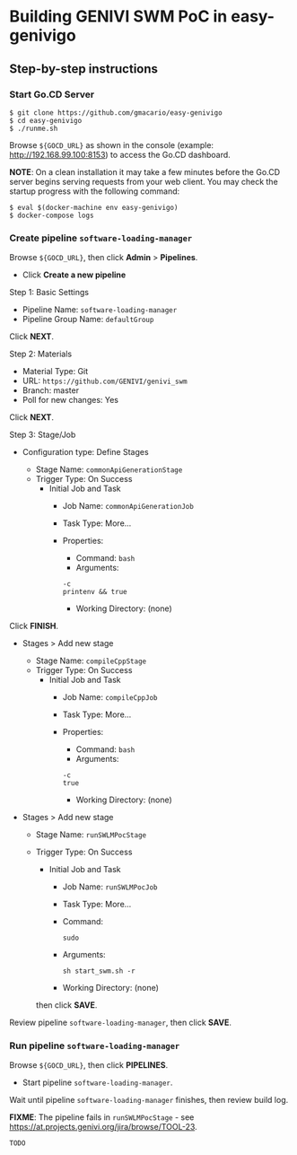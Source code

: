 Building GENIVI SWM PoC in easy-genivigo
========================================

Step-by-step instructions
-------------------------

### Start Go.CD Server

```
$ git clone https://github.com/gmacario/easy-genivigo
$ cd easy-genivigo
$ ./runme.sh
```

Browse `${GOCD_URL}` as shown in the console (example: http://192.168.99.100:8153) to access the Go.CD dashboard.

**NOTE**: On a clean installation it may take a few minutes before the Go.CD server begins serving requests from your web client. You may check the startup progress with the following command:

```
$ eval $(docker-machine env easy-genivigo)
$ docker-compose logs
```

### Create pipeline `software-loading-manager`

Browse `${GOCD_URL}`, then click **Admin** > **Pipelines**.

* Click **Create a new pipeline**

Step 1: Basic Settings

* Pipeline Name: `software-loading-manager`
* Pipeline Group Name: `defaultGroup`

Click **NEXT**.

Step 2: Materials

* Material Type: Git
* URL: `https://github.com/GENIVI/genivi_swm`
* Branch: master
* Poll for new changes: Yes

Click **NEXT**.

Step 3: Stage/Job

* Configuration type: Define Stages

  - Stage Name: `commonApiGenerationStage`
  - Trigger Type: On Success
    * Initial Job and Task
      - Job Name: `commonApiGenerationJob`
      - Task Type: More...
      - Properties: 
        - Command: `bash`
        - Arguments: 
        
        ```
        -c
        printenv && true
        ```
        
        - Working Directory: (none)

Click **FINISH**.

* Stages > Add new stage

  - Stage Name: `compileCppStage`
  - Trigger Type: On Success
    * Initial Job and Task
      - Job Name: `compileCppJob`
      - Task Type: More...
      - Properties: 
        - Command: `bash`
        - Arguments: 
        
        ```
        -c
        true
        ```

        - Working Directory: (none)

* Stages > Add new stage

  - Stage Name: `runSWLMPocStage`
  - Trigger Type: On Success

    * Initial Job and Task
      - Job Name: `runSWLMPocJob`
      - Task Type: More...
      - Command:
  
        ```
        sudo
        ```
  
      - Arguments:
  
        ```
        sh start_swm.sh -r
        ```
  
      - Working Directory: (none)

    then click **SAVE**.

Review pipeline `software-loading-manager`, then click **SAVE**.

### Run pipeline `software-loading-manager`

Browse `${GOCD_URL}`, then click **PIPELINES**.

* Start pipeline `software-loading-manager`.

Wait until pipeline `software-loading-manager` finishes, then review build log.

**FIXME**: The pipeline fails in `runSWLMPocStage` - see https://at.projects.genivi.org/jira/browse/TOOL-23.

```
TODO
```

<!-- EOF -->
